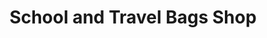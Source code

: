 ---
title: "School and Travel Bags Shop"
url: /karachi/school-and-travel-bags-shop/
shop: Taschen & Koffer
---